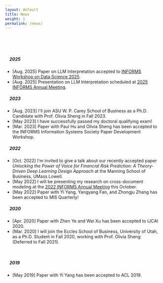 ```yaml
---
layout: default
title: News
weight: 1
permalink: /news/
---
```


<br/>
<br/>
<br/>

##### &emsp;2025

* [Aug. 2025] Paper on LLM Interpretation accepted to [INFORMS Workshop on Data Science 2025](https://sites.google.com/view/data-science-2025/).
* [Aug. 2025] Presentation on LLM Interpretation scheduled at [2025 INFORMS Annual Meeting](https://meetings.informs.org/wordpress/annual/).

##### &emsp;2023

* [Aug. 2023] I'll join ASU W. P. Carey School of Business as a Ph.D. Candidate with Prof. Olivia Sheng in Fall 2023.
* [May 2023] I have successfully passed my doctoral qualifying exam!
* [Mar. 2023] Paper with Paul Hu and Olivia Sheng has been accepted to the INFORMS Information Systems Society Paper Development Workshop.

##### &emsp;2022

* [Oct. 2022] I'm invited to give a talk about our recently accepted paper *Unlocking the Power of Voice for Financial Risk Prediction: A Theory-Driven Deep Learning Design Approach* at the Manning School of Business, UMass Lowell.
* [May 2022] I will be presenting my research on cross-document modeling at the [2022 INFORMS Annual Meeting](https://meetings.informs.org/wordpress/indianapolis2022/) this October.
* [May 2022] Paper with Yi Yang, Yangyang Fan, and Zhongju Zhang has been accepted to MIS Quarterly!

##### &emsp;2020

* [Apr. 2020] Paper with Zhen Ye and Wei Xu has been accepted to IJCAI 2020.
* [Mar. 2020] I will join the Eccles School of Business, University of Utah, as a Ph.D. Student in Fall 2020, working with Prof. Olivia Sheng (Deferred to Fall 2021).

<br/>

##### &emsp;2019

* [May 2019] Paper with Yi Yang has been accepted to ACL 2019.


